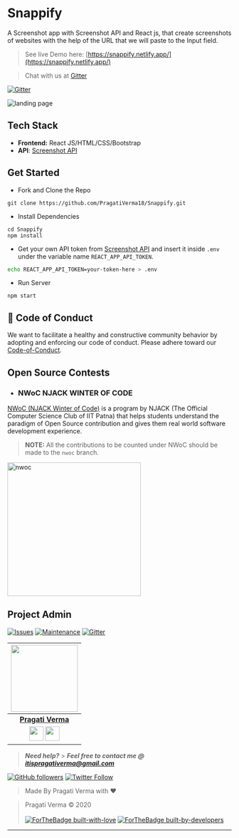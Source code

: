 # Snappify

A Screenshot app with Screenshot API and React js, that create screenshots of websites with the help of the URL that we will paste to the Input field.

> See live Demo here: [https://snappify.netlify.app/](https://snappify.netlify.app/)


> Chat with us at [Gitter](https://gitter.im/Snappify-React/community?utm_source=badge&utm_medium=badge&utm_campaign=pr-badge)


[![Gitter](https://badges.gitter.im/Snappify-React/community.svg)](https://gitter.im/Snappify-React/community?utm_source=badge&utm_medium=badge&utm_campaign=pr-badge)

![landing page](https://user-images.githubusercontent.com/42115530/100419728-1b454f00-30ab-11eb-885f-cd285905bafa.png)

## Tech Stack

- **Frontend:** React JS/HTML/CSS/Bootstrap
- **API**: [Screenshot API](https://screenshotapi.net/)

## Get Started

- Fork and Clone the Repo

```
git clone https://github.com/PragatiVerma18/Snappify.git
```

- Install Dependencies

```
cd Snappify
npm install
```

- Get your own API token from [Screenshot API](https://screenshotapi.net/) and insert it inside `.env` under the variable name `REACT_APP_API_TOKEN`.
``` bash
echo REACT_APP_API_TOKEN=your-token-here > .env
```

- Run Server

```
npm start
```

##  💼  Code of Conduct

We want to facilitate a healthy and constructive community behavior by adopting and enforcing our code of conduct.
Please adhere toward our [Code-of-Conduct](Code-of-Conduct.md).

## Open Source Contests

- ### NWoC NJACK WINTER OF CODE

[NWoC (NJACK Winter of Code)](https://njackwinterofcode.github.io/) is a program by NJACK (The Official Computer Science Club of IIT Patna) that helps students understand the paradigm of Open Source contribution and gives them real world software development experience.

> **NOTE:** All the contributions to be counted under NWoC should be made to the `nwoc` branch.

<a href="https://njackwinterofcode.github.io/" >
<img src="https://njackwinterofcode.github.io/images/nwoc-logo.png" alt="nwoc" height="300" />
  </a>

## Project Admin

[![Issues](https://img.shields.io/github/issues/PragatiVerma18/Snappify)](https://github.com/PragatiVerma18) [![Maintenance](https://img.shields.io/maintenance/yes/2020?color=green&logo=github)](https://github.com/PragatiVerma18) [![Gitter](https://badges.gitter.im/Snappify-React/community.svg)](https://gitter.im/Snappify-React/community?utm_source=badge&utm_medium=badge&utm_campaign=pr-badge)

|                                                                                                                        <a href="https://github.com/PragatiVerma18"><img src="https://avatars2.githubusercontent.com/u/42115530?s=460&u=a6f9c19a67bcc69645824c5dabf75b80f22a2dc0&v=4" width=150px height=150px /></a>                                                                                                                         |
| :------------------------------------------------------------------------------------------------------------------------------------------------------------------------------------------------------------------------------------------------------------------------------------------------------------------------------------------------------------------------------------------------------------------------------------------: |
|                                                                                                                                                                                       **[Pragati Verma](https://www.linkedin.com/in/PragatiVerma18/)**                                                                                                                                                                                       |
| <a href="https://twitter.com/pragati_verma18"><img src="https://openvisualfx.com/wp-content/uploads/2019/10/pnglot.com-twitter-bird-logo-png-139932.png" width="32px" height="32px"></a> <a href="https://www.linkedin.com/in/PragatiVerma18/"><img src="https://mpng.subpng.com/20180324/vhe/kisspng-linkedin-computer-icons-logo-social-networking-ser-facebook-5ab6ebfe5f5397.2333748215219374063905.jpg" width="32px" height="32px"></a> |

> **_Need help?_** > **_Feel free to contact me @ [itispragativerma@gmail.com](mailto:itispragativerma@gmail.com?Subject=SnippetShareProject)_**

[![GitHub followers](https://img.shields.io/github/followers/pragativerma18.svg?label=Follow%20@pragativerma18&style=social)](https://github.com/PragatiVerma18/) [![Twitter Follow](https://img.shields.io/twitter/follow/pragati_verma18?style=social)](https://twitter.com/pragati_verma18)

> Made By Pragati Verma with ❤️

> Pragati Verma &copy; 2020
> <br><br>
> [![ForTheBadge built-with-love](http://ForTheBadge.com/images/badges/built-with-love.svg)](https://github.com/PragatiVerma18/)
> [![ForTheBadge built-by-developers](http://ForTheBadge.com/images/badges/built-by-developers.svg)](https://github.com/PragatiVerma18/)

---
